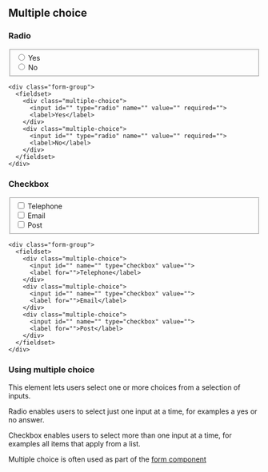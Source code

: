 ## Multiple choice

### Radio

<div class="form-group">
  <fieldset>
    <div class="multiple-choice">
      <input id="" type="radio" name="" value="" required="">
      <label>Yes</label>
    </div>
    <div class="multiple-choice">
      <input id="" type="radio" name="" value="" required="">
      <label>No</label>
    </div>
  </fieldset>
</div>

    <div class="form-group">
      <fieldset>
        <div class="multiple-choice">
          <input id="" type="radio" name="" value="" required="">
          <label>Yes</label>
        </div>
        <div class="multiple-choice">
          <input id="" type="radio" name="" value="" required="">
          <label>No</label>
        </div>
      </fieldset>
    </div>

### Checkbox

<div class="form-group">
  <fieldset>
    <div class="multiple-choice">
      <input id="" name="" type="checkbox" value="">
      <label for="">Telephone</label>
    </div>
    <div class="multiple-choice">
      <input id="" name="" type="checkbox" value="">
      <label for="">Email</label>
    </div>
    <div class="multiple-choice">
      <input id="" name="" type="checkbox" value="">
      <label for="">Post</label>
    </div>
  </fieldset>
</div>

    <div class="form-group">
      <fieldset>
        <div class="multiple-choice">
          <input id="" name="" type="checkbox" value="">
          <label for="">Telephone</label>
        </div>
        <div class="multiple-choice">
          <input id="" name="" type="checkbox" value="">
          <label for="">Email</label>
        </div>
        <div class="multiple-choice">
          <input id="" name="" type="checkbox" value="">
          <label for="">Post</label>
        </div>
      </fieldset>
    </div>

### Using multiple choice

This element lets users select one or more choices from a selection of inputs.

Radio enables users to select just one input at a time, for examples a yes or no answer.

Checkbox enables users to select more than one input at a time, for examples all items that apply from a list.

Multiple choice is often used as part of the <a href="/docs/core/components/form">form component</a>
